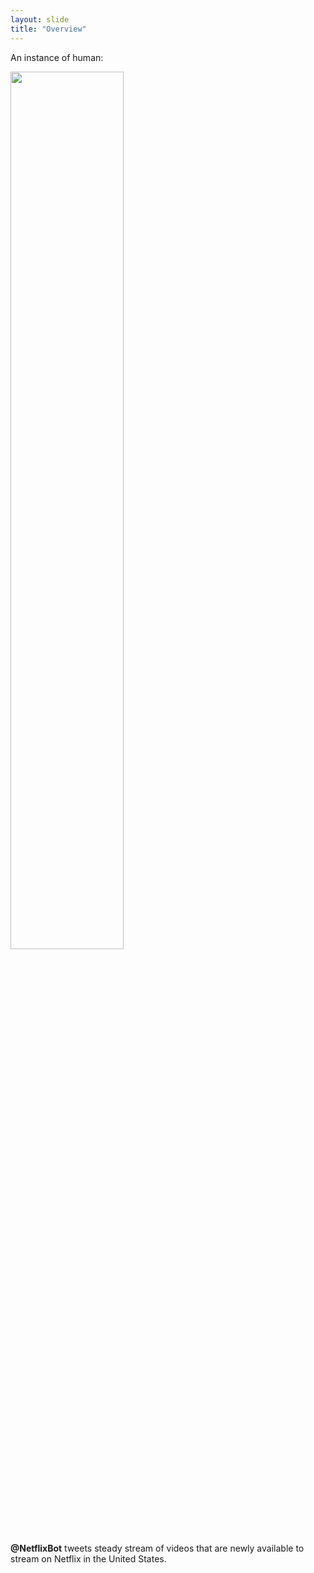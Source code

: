 ```yaml
---
layout: slide
title: "Overview"
---
```


An instance of human:

<img src="{{ site.baseurl }}/assets/img/example3.png" width="60%" height="60%">

**@NetflixBot** tweets steady stream of videos that are newly available to stream on Netflix in the United States.
